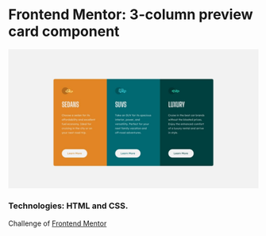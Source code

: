 # Frontend Mentor: 3-column preview card component

![Design preview for the 3-column preview card component coding challenge](./design/desktop-design.jpg)

### Technologies: HTML and CSS.

Challenge of [Frontend Mentor](https://www.frontendmentor.io/home)

